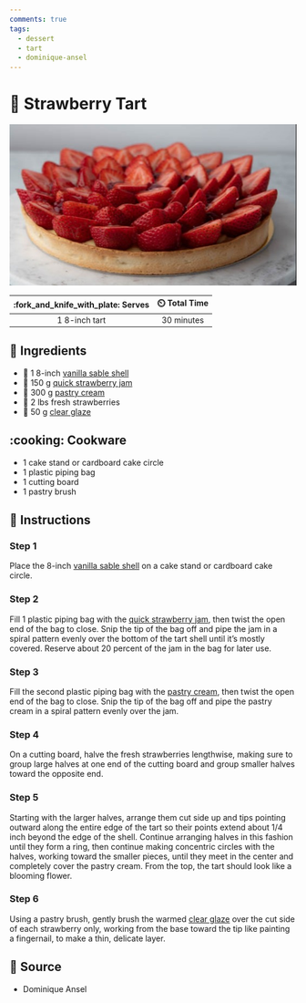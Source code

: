 ```yaml
---
comments: true
tags:
  - dessert
  - tart
  - dominique-ansel
---
```

# :strawberry: Strawberry Tart

![Strawberry Tart](../../assets/images/strawberry-tart.jpg)

| :fork_and_knife_with_plate: Serves | :timer_clock: Total Time |
|:----------------------------------:|:-----------------------: |
| 1 8-inch tart | 30 minutes |

## :salt: Ingredients

- :pie: 1 8-inch [vanilla sable shell][4]
- :strawberry: 150 g [quick strawberry jam][3]
- :egg: 300 g [pastry cream][1]
- :strawberry: 2 lbs fresh strawberries
- :strawberry: 50 g [clear glaze][2]

## :cooking: Cookware

- 1 cake stand or cardboard cake circle
- 1 plastic piping bag
- 1 cutting board
- 1 pastry brush

## :pencil: Instructions

### Step 1

Place the 8-inch [vanilla sable shell][4] on a cake stand or cardboard cake circle.

### Step 2

Fill 1 plastic piping bag with the [quick strawberry jam][3], then twist the open end of the bag to close. Snip the tip
of the bag off and pipe the jam in a spiral pattern evenly over the bottom of the tart shell until it’s mostly covered.
Reserve about 20 percent of the jam in the bag for later use.

### Step 3

Fill the second plastic piping bag with the [pastry cream][1], then twist the open end of the bag to close. Snip the
tip of the bag off and pipe the pastry cream in a spiral pattern evenly over the jam.

### Step 4

On a cutting board, halve the fresh strawberries lengthwise, making sure to group large halves at one end of the cutting
board and group smaller halves toward the opposite end.

### Step 5

Starting with the larger halves, arrange them cut side up and tips pointing outward along the entire edge of the tart so
their points extend about 1/4 inch beyond the edge of the shell. Continue arranging halves in this fashion until they
form a ring, then continue making concentric circles with the halves, working toward the smaller pieces, until they meet
in the center and completely cover the pastry cream. From the top, the tart should look like a blooming flower.

### Step 6

Using a pastry brush, gently brush the warmed [clear glaze][2] over the cut side of each strawberry only, working from
the base toward the tip like painting a fingernail, to make a thin, delicate layer.

## :link: Source

- Dominique Ansel

[1]: <../../ingredients/fillings/crème-pâtissière.md>
[2]: <../../ingredients/post-baking-glazes/fruit-glaze-(nappage).md>
[3]: <../../ingredients/quick-strawberry-jam.md>
[4]: <../../ingredients/pastry-dough/vanilla-sablé-shell.md>
